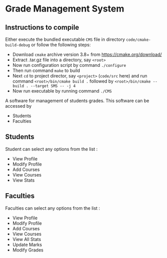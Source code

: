# Grade Management System

## Instructions to compile
Either execute the bundled executable `CMS` file in directory `code/cmake-build-debug` or follow the following steps:
- Download `cmake` archive version 3.8+ from https://cmake.org/download/
- Extract .tar.gz file into a directory, say ``<root>``
- Now run configuration script by command `./configure`
- Then run command `make` to build
- Next `cd` to project director, say `<project>` (`code/src` here) and run command `<root>/bin/cmake build .` followed by `<root>/bin/cmake --build . --target SMS -- -j 4`
- Now run executable by running command `./CMS`


A software for management of students grades. This software can be accessed by

  - Students
  - Faculties
  

## Students

Student can select any options from the list :

  - View Profile
  - Modify Profile
  - Add Courses
  - View Courses
  - View Stats

## Faculties

Faculties can select any options from the list :

  - View Profile
  - Modify Profile
  - Add Courses
  - View Courses
  - View All Stats
  - Update Marks
  - Modify Grades
 
